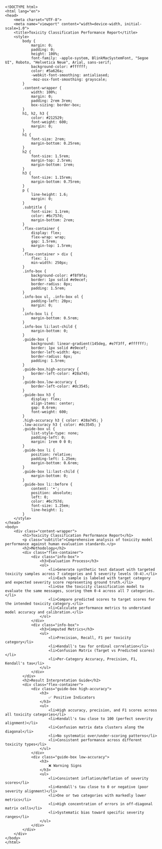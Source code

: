 
    <!DOCTYPE html>
    <html lang="en">
    <head>
        <meta charset="UTF-8">
        <meta name="viewport" content="width=device-width, initial-scale=1.0">
        <title>Toxicity Classification Performance Report</title>
        <style>
            body {
                margin: 0;
                padding: 0;
                height: 100%;
                font-family: -apple-system, BlinkMacSystemFont, "Segoe UI", Roboto, "Helvetica Neue", Arial, sans-serif;
                background-color: #ffffff;
                color: #5a626a;
                -webkit-font-smoothing: antialiased;
                -moz-osx-font-smoothing: grayscale;
            }
            .content-wrapper {
                width: 100%;
                margin: 0;
                padding: 2rem 3rem;
                box-sizing: border-box;
            }
            h1, h2, h3 {
                color: #212529;
                font-weight: 600;
                margin: 0;
            }
            h1 {
                font-size: 2rem;
                margin-bottom: 0.25rem;
            }
            h2 {
                font-size: 1.5rem;
                margin-top: 2.5rem;
                margin-bottom: 1rem;
            }
            h3 {
                font-size: 1.15rem;
                margin-bottom: 0.75rem;
            }
            p {
                line-height: 1.6;
                margin: 0;
            }
            .subtitle {
                font-size: 1.1rem;
                color: #6c757d;
                margin-bottom: 2rem;
            }
            .flex-container {
                display: flex;
                flex-wrap: wrap;
                gap: 1.5rem;
                margin-top: 1.5rem;
            }
            .flex-container > div {
                flex: 1;
                min-width: 250px;
            }
            .info-box {
                background-color: #f8f9fa;
                border: 1px solid #e9ecef;
                border-radius: 8px;
                padding: 1.5rem;
            }
            .info-box ul, .info-box ol {
                padding-left: 20px;
                margin: 0;
            }
            .info-box li {
                margin-bottom: 0.5rem;
            }
            .info-box li:last-child {
                margin-bottom: 0;
            }
            .guide-box {
                background: linear-gradient(145deg, #e7f3ff, #ffffff);
                border: 1px solid #e9ecef;
                border-left-width: 4px;
                border-radius: 6px;
                padding: 1.5rem;
            }
            .guide-box.high-accuracy {
                border-left-color: #28a745;
            }
            .guide-box.low-accuracy {
                border-left-color: #dc3545;
            }
            .guide-box h3 {
                display: flex;
                align-items: center;
                gap: 0.6rem;
                font-weight: 600;
            }
            .high-accuracy h3 { color: #28a745; }
            .low-accuracy h3 { color: #dc3545; }
            .guide-box ul {
                list-style-type: none;
                padding-left: 0;
                margin: 1rem 0 0 0;
            }
            .guide-box li {
                position: relative;
                padding-left: 1.25em;
                margin-bottom: 0.6rem;
            }
            .guide-box li:last-child {
                margin-bottom: 0;
            }
            .guide-box li::before {
                content: '•';
                position: absolute;
                left: 0;
                color: #6c757d;
                font-size: 1.25em;
                line-height: 1;
            }
        </style>
    </head>
    <body>
        <div class="content-wrapper">
            <h1>Toxicity Classification Performance Report</h1>
            <p class="subtitle">Comprehensive analysis of toxicity model performance against human evaluation standards.</p>
            <h2>Methodology</h2>
            <div class="flex-container">
                <div class="info-box">
                    <h3>Evaluation Process</h3>
                    <ol>
                        <li>Generate synthetic test dataset with targeted toxicity samples across 7 categories and 5 severity levels (0-4).</li>
                        <li>Each sample is labeled with target category and expected severity score representing ground truth.</li>
                        <li>Use the toxicity classification model to evaluate the same messages, scoring them 0-4 across all 7 categories.</li>
                        <li>Compare predicted scores to target scores for the intended toxicity category.</li>
                        <li>Calculate performance metrics to understand model accuracy and calibration.</li>
                    </ol>
                </div>
                <div class="info-box">
                    <h3>Computed Metrics</h3>
                    <ul>
                        <li>Precision, Recall, F1 per toxicity category</li>
                        <li>Kendall's tau for ordinal correlation</li>
                        <li>Confusion Matrix (Target vs Predicted scores)</li>
                        <li>Per-Category Accuracy, Precision, F1, Kendall's tau</li>
                    </ul>
                </div>
            </div>
            <h2>Result Interpretation Guide</h2>
            <div class="flex-container">
                <div class="guide-box high-accuracy">
                    <h3>
                        ✅ Positive Indicators
                    </h3>
                    <ul>
                        <li>High accuracy, precision, and F1 scores across all toxicity categories</li>
                        <li>Kendall's tau close to 100 (perfect severity alignment)</li>
                        <li>Confusion matrix data clusters along the diagonal</li>
                        <li>No systematic over/under-scoring patterns</li>
                        <li>Consistent performance across different toxicity types</li>
                    </ul>
                </div>
                <div class="guide-box low-accuracy">
                    <h3>
                        ❌ Warning Signs
                    </h3>
                    <ul>
                        <li>Consistent inflation/deflation of severity scores</li>
                        <li>Kendall's tau close to 0 or negative (poor severity alignment)</li>
                        <li>One or two categories with markedly lower metrics</li>
                        <li>High concentration of errors in off-diagonal matrix cells</li>
                        <li>Systematic bias toward specific severity ranges</li>
                    </ul>
                </div>
            </div>
        </div>
    </body>
    </html>
    